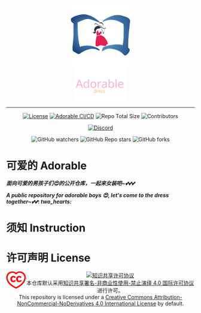 <div align="center">
	<img src="./res/logo.png" alt="logo" width="160"><br/>
    <img src="./res/title.svg" alt="title" width="140">

---
[![License](https://img.shields.io/badge/License-CC%20BY--NC--ND%204.0-ff69b4)](https://creativecommons.org/licenses/by-nc-nd/4.0/)
[![Adorable CI/CD](https://github.com/ziocoo/adorable/actions/workflows/ci-cd.yml/badge.svg?branch=master)](https://github.com/ziocoo/adorable/actions/workflows/ci-cd.yml)
![Repo Total Size](https://img.shields.io/github/repo-size/ziocoo/adorable?color=ff69b4&label=Total%20Size)
![Contributors](https://img.shields.io/github/contributors/ziocoo/adorable?color=ff69b4&label=Contributers)

[![Discord](https://img.shields.io/discord/895966555224027196)](https://discord.gg/k2vdGTDRPJ)

![GitHub watchers](https://img.shields.io/github/watchers/ziocoo/adorable?style=social)
![GitHub Repo stars](https://img.shields.io/github/stars/ziocoo/adorable?style=social)
![GitHub forks](https://img.shields.io/github/forks/ziocoo/adorable?style=social)
</div>

# 可爱的 Adorable

___面向可爱的男孩子们:heart_eyes:的公开仓库，一起来女装吧~:two_hearts::two_hearts::two_hearts:___

___A public repository for adorable boys :heart_eyes:, let's come to the dress together~:two_hearts::two_hearts::
two_hearts:___

# 须知 Instruction



# 许可声明 License

<div>
    <div align="left" style="float: left">
        <img src="./res/ccheart_red.svg" width="52" alt="CC">
    </div>
    <div align="center">
        <a rel="license" href="https://creativecommons.org/licenses/by-nc-nd/4.0/"><img alt="知识共享许可协议" style="border-width:0" src="https://i.creativecommons.org/l/by-nc-nd/4.0/88x31.png"/></a><br/>本仓库默认采用<a rel="license" href="https://creativecommons.org/licenses/by-nc-nd/4.0/">知识共享署名-非商业性使用-禁止演绎 4.0 国际许可协议</a>进行许可。<br/>
        This repository is licensed under a <a rel="license" href="https://creativecommons.org/licenses/by-nc-nd/4.0/">Creative Commons Attribution-NonCommercial-NoDerivatives 4.0 International License</a> by default.
    </div>
</div>
